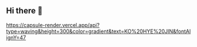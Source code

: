 ## Hi there 👋
https://capsule-render.vercel.app/api?type=waving&height=300&color=gradient&text=KO%20HYE%20JIN&fontAlignY=47

<!--
**jindamgom/jindamgom** is a ✨ _special_ ✨ repository because its `README.md` (this file) appears on your GitHub profile.

Here are some ideas to get you started:

- 🔭 I’m currently working on ...
- 🌱 I’m currently learning ...
- 👯 I’m looking to collaborate on ...
- 🤔 I’m looking for help with ...
- 💬 Ask me about ...
- 📫 How to reach me: ...
- 😄 Pronouns: ...
- ⚡ Fun fact: ...
-->
